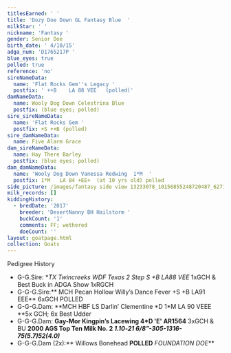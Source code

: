 ```yaml
---
titlesEarned: ' '
title: 'Dozy Doe Down GL Fantasy Blue  '
milkStar: ' '
nickname: 'Fantasy '
gender: Senior Doe
birth_date: ' 4/10/15'
adga_num: 'D1765217P '
blue_eyes: true
polled: true
reference: 'no'
sireNameData:
  name: 'Flat Rocks Gem''s Legacy '
  postfix: ' ++B    LA 88 VEE   (polled)'
damNameData:
  name: Wooly Dog Down Celestrina Blue
  postfix: (blue eyes; polled)
sire_sireNameData:
  name: 'Flat Rocks Gem '
  postfix: +S ++B (polled)
sire_damNameData:
  name: Five Alarm Grace
dam_sireNameData:
  name: Hay There Barley
  postfix: (blue eyes; polled)
dam_damNameData:
  name: 'Wooly Dog Down Vanessa Redwing  1*M  '
  postfix: 1*M   LA 84 +EE+  (at 10 yrs old) polled
side_picture: /images/fantasy side view 13233078_10156855248720487_6271938474121403546_n.jpg
milk_records: []
kiddingHistory:
  - bredDate: '2017'
    breeder: 'DesertNanny BH Hailstorm '
    buckCount: '1'
    comments: FF; wethered
    doeCount: ''
layout: goatpage.html
collection: Goats
---
```

Pedigree History

* G-G.Sire: **TX Twincreeks WDF Texas 2 Step S +*B LA88 VEE** 1xGCH & Best Buck in ADGA Show 1xRGCH
* G-G-G.Sire:** MCH Pecan Hollow Willy’s Dance Fever +S +B LA91 EEE** 6xGCH    POLLED  
* G-G-G.Dam: **MCH HBF LS Darlin’  Clementine  \*D 1\*M LA 90 VEEE **5x GCH; 6x Best Udder
* G-G-G.Dam: **Gay-Mor Kingpin’s Lacewing 4*D 'E' AR1564** 3xGCH & BU **2000 AGS Top Ten Milk No. 2    _1.10‑21 6/8”-305-1316-75(5.7)52(4.0)_**
* G-G-G.Dam (2x):** Willows Bonehead **POLLED** _FOUNDATION DOE_**
